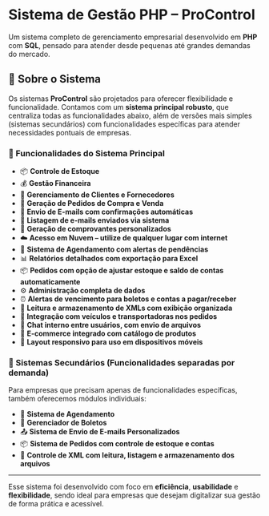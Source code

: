 # Sistema de Gestão PHP – ProControl

Um sistema completo de gerenciamento empresarial desenvolvido em **PHP** com **SQL**, pensado para atender desde pequenas até grandes demandas do mercado.

## 💼 Sobre o Sistema

Os sistemas **ProControl** são projetados para oferecer flexibilidade e funcionalidade. Contamos com um **sistema principal robusto**, que centraliza todas as funcionalidades abaixo, além de versões mais simples (sistemas secundários) com funcionalidades específicas para atender necessidades pontuais de empresas.

### 🔧 Funcionalidades do Sistema Principal

- 📦 **Controle de Estoque**
- 💰 **Gestão Financeira**
- 👥 **Gerenciamento de Clientes e Fornecedores**
- 🧾 **Geração de Pedidos de Compra e Venda**
- 📧 **Envio de E-mails com confirmações automáticas**
- 📨 **Listagem de e-mails enviados via sistema**
- 🧾 **Geração de comprovantes personalizados**
- ☁️ **Acesso em Nuvem – utilize de qualquer lugar com internet**
- 📅 **Sistema de Agendamento com alertas de pendências**
- 📊 **Relatórios detalhados com exportação para Excel**
- 📦 **Pedidos com opção de ajustar estoque e saldo de contas automaticamente**
- ⚙️ **Administração completa de dados**
- ⏰ **Alertas de vencimento para boletos e contas a pagar/receber**
- 📂 **Leitura e armazenamento de XMLs com exibição organizada**
- 🚚 **Integração com veículos e transportadoras nos pedidos**
- 💬 **Chat interno entre usuários, com envio de arquivos**
- 🛒 **E-commerce integrado com catálogo de produtos**
- 📱 **Layout responsivo para uso em dispositivos móveis**

### 🔁 Sistemas Secundários (Funcionalidades separadas por demanda)

Para empresas que precisam apenas de funcionalidades específicas, também oferecemos módulos individuais:

- 📅 **Sistema de Agendamento**  
- 🧾 **Gerenciador de Boletos**
- 📤 **Sistema de Envio de E-mails Personalizados**
- 📦 **Sistema de Pedidos com controle de estoque e contas**
- 📂 **Controle de XML com leitura, listagem e armazenamento dos arquivos**

---

Esse sistema foi desenvolvido com foco em **eficiência**, **usabilidade** e **flexibilidade**, sendo ideal para empresas que desejam digitalizar sua gestão de forma prática e acessível.

